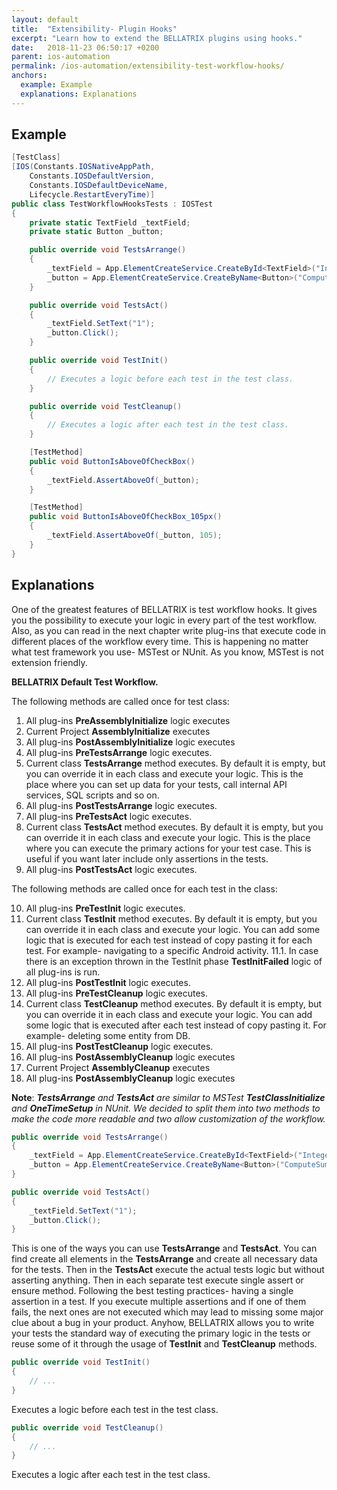 ```yaml
---
layout: default
title:  "Extensibility- Plugin Hooks"
excerpt: "Learn how to extend the BELLATRIX plugins using hooks."
date:   2018-11-23 06:50:17 +0200
parent: ios-automation
permalink: /ios-automation/extensibility-test-workflow-hooks/
anchors:
  example: Example
  explanations: Explanations
---
```

Example
-------
```csharp
[TestClass]
[IOS(Constants.IOSNativeAppPath,
    Constants.IOSDefaultVersion,
    Constants.IOSDefaultDeviceName,
    Lifecycle.RestartEveryTime)]
public class TestWorkflowHooksTests : IOSTest
{
    private static TextField _textField;
    private static Button _button;

    public override void TestsArrange()
    {
        _textField = App.ElementCreateService.CreateById<TextField>("IntegerA");
        _button = App.ElementCreateService.CreateByName<Button>("ComputeSumButton");
    }

    public override void TestsAct()
    {
        _textField.SetText("1");
        _button.Click();
    }

    public override void TestInit()
    {
        // Executes a logic before each test in the test class.
    }

    public override void TestCleanup()
    {
        // Executes a logic after each test in the test class.
    }

    [TestMethod]
    public void ButtonIsAboveOfCheckBox()
    {
        _textField.AssertAboveOf(_button);
    }

    [TestMethod]
    public void ButtonIsAboveOfCheckBox_105px()
    {
        _textField.AssertAboveOf(_button, 105);
    }
}
```

Explanations
------------
One of the greatest features of BELLATRIX is test workflow hooks. It gives you the possibility to execute your logic in every part of the test workflow. Also, as you can read in the next chapter write plug-ins that execute code in different places of the workflow every time. This is happening no matter what test framework you use- MSTest or NUnit. As you know, MSTest is not extension friendly.

**BELLATRIX Default Test Workflow.**

The following methods are called once for test class:

1. All plug-ins **PreAssemblyInitialize** logic executes
2. Current Project **AssemblyInitialize** executes
3. All plug-ins **PostAssemblyInitialize** logic executes
4. All plug-ins **PreTestsArrange** logic executes.
5. Current class **TestsArrange** method executes. By default it is empty, but you can override it in each class and execute your logic. This is the place where you can set up data for your tests, call internal API services, SQL scripts and so on.
6. All plug-ins **PostTestsArrange** logic executes.
7. All plug-ins **PreTestsAct** logic executes.
8. Current class **TestsAct** method executes. By default it is empty, but you can override it in each class and execute your logic. This is the place where you can execute the primary actions for your test case. This is useful if you want later include only assertions in the tests.
9. All plug-ins **PostTestsAct** logic executes.

The following methods are called once for each test in the class:

10. All plug-ins **PreTestInit** logic executes.
11. Current class **TestInit** method executes. By default it is empty, but you can override it in each class and execute your logic. You can add some logic that is executed for each test instead of copy pasting it for each test. For example- navigating to a specific Android activity.
11.1. In case there is an exception thrown in the TestInit phase **TestInitFailed** logic of all plug-ins is run.
12. All plug-ins **PostTestInit** logic executes.
13. All plug-ins **PreTestCleanup** logic executes.
14. Current class **TestCleanup** method executes. By default it is empty, but you can override it in each class and execute your logic.
You can add some logic that is executed after each test instead of copy pasting it. For example- deleting some entity from DB.
15. All plug-ins **PostTestCleanup** logic executes.
16. All plug-ins **PostAssemblyCleanup** logic executes
17. Current Project **AssemblyCleanup** executes
18. All plug-ins **PostAssemblyCleanup** logic executes

**Note**: ***TestsArrange** and **TestsAct** are similar to MSTest **TestClassInitialize** and **OneTimeSetup** in NUnit. We decided to split them into two methods to make the code more readable and two allow customization of the workflow.*

```csharp
public override void TestsArrange()
{
    _textField = App.ElementCreateService.CreateById<TextField>("IntegerA");
    _button = App.ElementCreateService.CreateByName<Button>("ComputeSumButton");
}

public override void TestsAct()
{
    _textField.SetText("1");
    _button.Click();
}
```
This is one of the ways you can use **TestsArrange** and **TestsAct**. You can find create all elements in the **TestsArrange** and create all necessary data for the tests. Then in the **TestsAct** execute the actual tests logic but without asserting anything. Then in each separate test execute single assert or ensure method. Following the best testing practices- having a single assertion in a test. If you execute multiple assertions and if one of them fails, the next ones are not executed which may lead to missing some major clue about a bug in your product. Anyhow, BELLATRIX allows you to write your tests the standard way of executing the primary logic in the tests or reuse some of it through the usage of **TestInit** and **TestCleanup** methods.
```csharp
public override void TestInit()
{
    // ...
}
```
Executes a logic before each test in the test class.
```csharp
public override void TestCleanup()
{
    // ...
}
```
Executes a logic after each test in the test class.